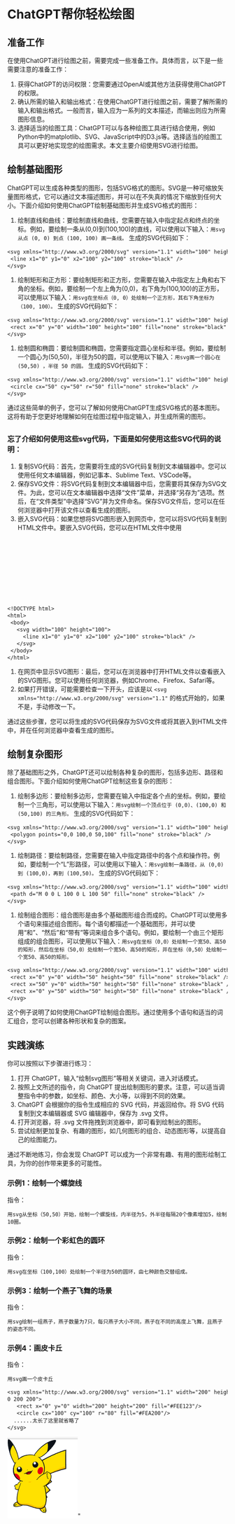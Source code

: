 # ChatGPT帮你轻松绘图

## **准备工作**

在使用ChatGPT进行绘图之前，需要完成一些准备工作。具体而言，以下是一些需要注意的准备工作：

1. 获得ChatGPT的访问权限：您需要通过OpenAI或其他方法获得使用ChatGPT的权限。
2. 确认所需的输入和输出格式：在使用ChatGPT进行绘图之前，需要了解所需的输入和输出格式。一般而言，输入应为一系列的文本描述，而输出则应为所需图形信息。
3. 选择适当的绘图工具：ChatGPT可以与各种绘图工具进行结合使用，例如Python中的matplotlib、SVG、JavaScript中的D3.js等。选择适当的绘图工具可以更好地实现您的绘图需求。本文主要介绍使用SVG进行绘图。

## **绘制基础图形**

ChatGPT可以生成各种类型的图形，包括SVG格式的图形。SVG是一种可缩放矢量图形格式，它可以通过文本描述图形，并可以在不失真的情况下缩放到任何大小。下面介绍如何使用ChatGPT绘制基础图形并生成SVG格式的图形：

1. 绘制直线和曲线：要绘制直线和曲线，您需要在输入中指定起点和终点的坐标。例如，要绘制一条从(0,0)到(100,100)的直线，可以使用以下输入：`用svg从点 (0, 0) 到点 (100, 100) 画一条线。` 生成的SVG代码如下：

```
<svg xmlns="http://www.w3.org/2000/svg" version="1.1" width="100" height="100">
 <line x1="0" y1="0" x2="100" y2="100" stroke="black" />
</svg>
```

1. 绘制矩形和正方形：要绘制矩形和正方形，您需要在输入中指定左上角和右下角的坐标。例如，要绘制一个左上角为(0,0)，右下角为(100,100)的正方形，可以使用以下输入：`用svg在坐标点（0, 0）处绘制一个正方形，其右下角坐标为（100, 100）。` 生成的SVG代码如下：

```
<svg xmlns="http://www.w3.org/2000/svg" version="1.1" width="100" height="100">
 <rect x="0" y="0" width="100" height="100" fill="none" stroke="black" />
</svg>
```

1. 绘制圆和椭圆：要绘制圆和椭圆，您需要指定圆心坐标和半径。例如，要绘制一个圆心为(50,50)，半径为50的圆，可以使用以下输入：`用svg画一个圆心在 (50,50) ，半径 50 的圆。` 生成的SVG代码如下：

```
<svg xmlns="http://www.w3.org/2000/svg" version="1.1" width="100" height="100">
 <circle cx="50" cy="50" r="50" fill="none" stroke="black" />
</svg>
```

通过这些简单的例子，您可以了解如何使用ChatGPT生成SVG格式的基本图形。这将有助于您更好地理解如何在绘图过程中指定输入，并生成所需的图形。

## 

### **忘了介绍如何使用这些svg代码，下面是如何使用这些SVG代码的说明：**

1. 复制SVG代码：首先，您需要将生成的SVG代码复制到文本编辑器中。您可以使用任何文本编辑器，例如记事本、Sublime Text、VSCode等。
2. 保存SVG文件：将SVG代码复制到文本编辑器中后，您需要将其保存为SVG文件。为此，您可以在文本编辑器中选择“文件”菜单，并选择“另存为”选项。然后，在“文件类型”中选择“SVG”并为文件命名。保存SVG文件后，您可以在任何浏览器中打开该文件以查看生成的图形。
3. 嵌入SVG代码：如果您想将SVG图形嵌入到网页中，您可以将SVG代码复制到HTML文件中。要嵌入SVG代码，您可以在HTML文件中使用<svg>标记，并在其中插入SVG代码。例如：

```
<!DOCTYPE html>
<html>
 <body>
   <svg width="100" height="100">
     <line x1="0" y1="0" x2="100" y2="100" stroke="black" />
   </svg>
 </body>
</html>
```

1. 在网页中显示SVG图形：最后，您可以在浏览器中打开HTML文件以查看嵌入的SVG图形。您可以使用任何浏览器，例如Chrome、Firefox、Safari等。
2. 如果打开错误，可能需要检查一下开头，应该是以 `<svg xmlns="http://www.w3.org/2000/svg" version="1.1"` 的格式开始的，如果不是，手动修改一下。

通过这些步骤，您可以将生成的SVG代码保存为SVG文件或将其嵌入到HTML文件中，并在任何浏览器中查看生成的图形。

## **绘制复杂图形**

除了基础图形之外，ChatGPT还可以绘制各种复杂的图形，包括多边形、路径和组合图形。下面介绍如何使用ChatGPT绘制这些复杂的图形：

1. 绘制多边形：要绘制多边形，您需要在输入中指定各个点的坐标。例如，要绘制一个三角形，可以使用以下输入：`用svg绘制一个顶点位于 (0,0)、(100,0) 和 (50,100) 的三角形。` 生成的SVG代码如下：

```
<svg xmlns="http://www.w3.org/2000/svg" version="1.1" width="100" height="100">
 <polygon points="0,0 100,0 50,100" fill="none" stroke="black" />
</svg>
```

1. 绘制路径：要绘制路径，您需要在输入中指定路径中的各个点和操作符。例如，要绘制一个“L”形路径，可以使用以下输入：`用svg绘制一条路径，从 (0,0) 到 (100,0)，再到 (100,50)。` 生成的SVG代码如下：

```
<svg xmlns="http://www.w3.org/2000/svg" version="1.1" width="100" width="100" height="100">
 <path d="M 0 0 L 100 0 L 100 50" fill="none" stroke="black" />
</svg>
```

1. 绘制组合图形：组合图形是由多个基础图形组合而成的。ChatGPT可以使用多个语句来描述组合图形。每个语句都描述一个基础图形，并可以使用“和”、“然后”和“带有”等词来组合多个语句。例如，要绘制一个由三个矩形组成的组合图形，可以使用以下输入：`用svg在坐标（0,0）处绘制一个宽50、高50的矩形，然后在坐标（50,0）处绘制一个宽50、高50的矩形，并在坐标（0,50）处绘制一个宽50、高50的矩形。`

```
<svg xmlns="http://www.w3.org/2000/svg" version="1.1" width="100" width="100" height="100">
 <rect x="0" y="0" width="50" height="50" fill="none" stroke="black" />
 <rect x="50" y="0" width="50" height="50" fill="none" stroke="black" />
 <rect x="0" y="50" width="50" height="50" fill="none" stroke="black" />
</svg>
```

这个例子说明了如何使用ChatGPT绘制组合图形。通过使用多个语句和适当的词汇组合，您可以创建各种形状和复杂的图案。

## **实践演练**

你可以按照以下步骤进行练习：

1. 打开 ChatGPT，输入“绘制svg图形”等相关关键词，进入对话模式。
2. 按照上文所述的指令，向 ChatGPT 提出绘制图形的要求。注意，可以适当调整指令中的参数，如坐标、颜色、大小等，以得到不同的效果。
3. ChatGPT 会根据你的指令生成相应的 SVG 代码，并返回给你。将 SVG 代码复制到文本编辑器或 SVG 编辑器中，保存为 .svg 文件。
4. 打开浏览器，将 .svg 文件拖拽到浏览器中，即可看到绘制出的图形。
5. 尝试绘制更加复杂、有趣的图形，如几何图形的组合、动态图形等，以提高自己的绘图能力。

通过不断地练习，你会发现 ChatGPT 可以成为一个非常有趣、有用的图形绘制工具，为你的创作带来更多的可能性。

### **示例1：绘制一个螺旋线**

指令：

```
用svg从坐标（50,50）开始，绘制一个螺旋线，内半径为5，外半径每隔20个像素增加5，绘制10圈。
```

### **示例2：绘制一个彩虹色的圆环**

指令：

```
用svg在坐标（100,100）处绘制一个半径为50的圆环，由七种颜色交替组成。
```

### **示例3：绘制一个燕子飞舞的场景**

指令：

```
用svg绘制一组燕子，燕子数量为7只，每只燕子大小不同，燕子在不同的高度上飞舞，且燕子的姿态不同。
```

### **示例4：画皮卡丘**

指令：

```
用svg画一个皮卡丘
```

```
<svg xmlns="http://www.w3.org/2000/svg" version="1.1" width="200" height="200" viewBox="0 0 200 200">
   <rect x="0" y="0" width="200" height="200" fill="#FEE123"/>
   <circle cx="100" cy="100" r="80" fill="#FEA200"/>
  ......太长了这里就省略了
</svg>
```

<img src=".\chatgpt03_img05\image-20230227151421647.png">"